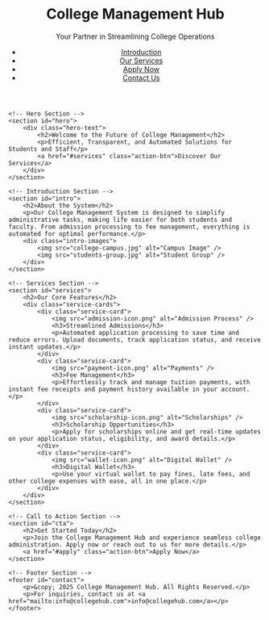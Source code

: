 <!DOCTYPE html>
<html lang="en">

<head>
    <meta charset="UTF-8">
    <meta name="viewport" content="width=device-width, initial-scale=1.0">
    <title>College Management System</title>
    <link rel="stylesheet" href="styles.css">
    <script src="script.js" defer></script>
</head>

<body>
    <!-- Header Section -->
    <header>
        <div class="logo">
            <h1>College Management Hub</h1>
            <p>Your Partner in Streamlining College Operations</p>
        </div>
        <nav>
            <ul>
                <li><a href="#intro">Introduction</a></li>
                <li><a href="#services">Our Services</a></li>
                <li><a href="#apply">Apply Now</a></li>
                <li><a href="#contact">Contact Us</a></li>
            </ul>
        </nav>
    </header>

    <!-- Hero Section -->
    <section id="hero">
        <div class="hero-text">
            <h2>Welcome to the Future of College Management</h2>
            <p>Efficient, Transparent, and Automated Solutions for Students and Staff</p>
            <a href="#services" class="action-btn">Discover Our Services</a>
        </div>
    </section>

    <!-- Introduction Section -->
    <section id="intro">
        <h2>About the System</h2>
        <p>Our College Management System is designed to simplify administrative tasks, making life easier for both students and faculty. From admission processing to fee management, everything is automated for optimal performance.</p>
        <div class="intro-images">
            <img src="college-campus.jpg" alt="Campus Image" />
            <img src="students-group.jpg" alt="Student Group" />
        </div>
    </section>

    <!-- Services Section -->
    <section id="services">
        <h2>Our Core Features</h2>
        <div class="service-cards">
            <div class="service-card">
                <img src="admission-icon.png" alt="Admission Process" />
                <h3>Streamlined Admissions</h3>
                <p>Automated application processing to save time and reduce errors. Upload documents, track application status, and receive instant updates.</p>
            </div>
            <div class="service-card">
                <img src="payment-icon.png" alt="Payments" />
                <h3>Fee Management</h3>
                <p>Effortlessly track and manage tuition payments, with instant fee receipts and payment history available in your account.</p>
            </div>
            <div class="service-card">
                <img src="scholarship-icon.png" alt="Scholarships" />
                <h3>Scholarship Opportunities</h3>
                <p>Apply for scholarships online and get real-time updates on your application status, eligibility, and award details.</p>
            </div>
            <div class="service-card">
                <img src="wallet-icon.png" alt="Digital Wallet" />
                <h3>Digital Wallet</h3>
                <p>Use your virtual wallet to pay fines, late fees, and other college expenses with ease, all in one place.</p>
            </div>
        </div>
    </section>

    <!-- Call to Action Section -->
    <section id="cta">
        <h2>Get Started Today</h2>
        <p>Join the College Management Hub and experience seamless college administration. Apply now or reach out to us for more details.</p>
        <a href="#apply" class="action-btn">Apply Now</a>
    </section>

    <!-- Footer Section -->
    <footer id="contact">
        <p>&copy; 2025 College Management Hub. All Rights Reserved.</p>
        <p>For inquiries, contact us at <a href="mailto:info@collegehub.com">info@collegehub.com</a></p>
    </footer>
</body>

</html>

